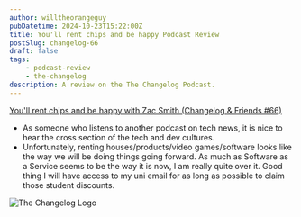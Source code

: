 ```yaml
---
author: willtheorangeguy
pubDatetime: 2024-10-23T15:22:00Z
title: You'll rent chips and be happy Podcast Review
postSlug: changelog-66
draft: false
tags:
    - podcast-review
    - the-changelog
description: A review on the The Changelog Podcast.
---
```


[You'll rent chips and be happy with Zac Smith (Changelog & Friends #66)](https://changelog.com/friends/66)

-   As someone who listens to another podcast on tech news, it is nice to hear the cross section of the tech and dev cultures.
-   Unfortunately, renting houses/products/video games/software looks like the way we will be doing things going forward. As much as Software as a Service seems to be the way it is now, I am really quite over it. Good thing I  will have access to my uni email for as long as possible to claim those student discounts.

![The Changelog Logo](https://is1-ssl.mzstatic.com/image/thumb/Podcasts123/v4/b5/b1/43/b5b14333-7cbe-123d-c444-0204e5d08102/mza_311421542997449775.png/300x300bb.webp)
